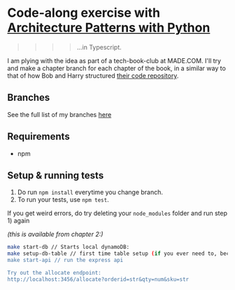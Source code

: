 # Code-along exercise with [Architecture Patterns with Python](https://www.cosmicpython.com/)
>>>>...in Typescript.

I am plying with the idea as part of a tech-book-club at MADE.COM.
I'll try and make a chapter branch for each chapter of the book, in a similar way to that of how Bob and Harry structured [their code repository](https://github.com/cosmicpython/code).

## Branches
See the full list of my branches [here](https://github.com/gaiachik/cosmic-ts/branches/all)

## Requirements
* npm

## Setup & running tests
1) Do run `npm install` everytime you change branch.
2) To run your tests, use `npm test`.

If you get weird errors, do try deleting your `node_modules` folder and run step 1) again

_(this is  available from chapter 2:)_
```sh
make start-db // Starts local dynamoDB:
make setup-db-table // first time table setup (if you ever need to, because it's a playground, you can also reset tables with make reset-db-tables
make start-api // run the express api

Try out the allocate endpoint: 
http://localhost:3456/allocate?orderid=str&qty=num&sku=str
```

